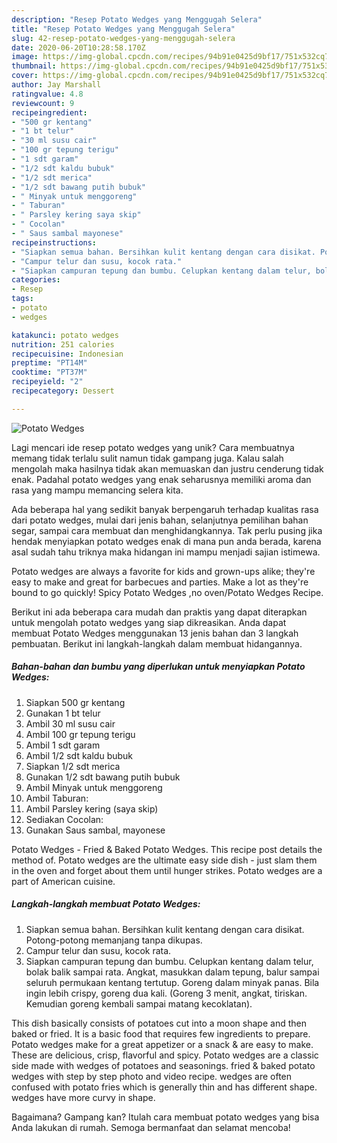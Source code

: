 ```yaml
---
description: "Resep Potato Wedges yang Menggugah Selera"
title: "Resep Potato Wedges yang Menggugah Selera"
slug: 42-resep-potato-wedges-yang-menggugah-selera
date: 2020-06-20T10:28:58.170Z
image: https://img-global.cpcdn.com/recipes/94b91e0425d9bf17/751x532cq70/potato-wedges-foto-resep-utama.jpg
thumbnail: https://img-global.cpcdn.com/recipes/94b91e0425d9bf17/751x532cq70/potato-wedges-foto-resep-utama.jpg
cover: https://img-global.cpcdn.com/recipes/94b91e0425d9bf17/751x532cq70/potato-wedges-foto-resep-utama.jpg
author: Jay Marshall
ratingvalue: 4.8
reviewcount: 9
recipeingredient:
- "500 gr kentang"
- "1 bt telur"
- "30 ml susu cair"
- "100 gr tepung terigu"
- "1 sdt garam"
- "1/2 sdt kaldu bubuk"
- "1/2 sdt merica"
- "1/2 sdt bawang putih bubuk"
- " Minyak untuk menggoreng"
- " Taburan"
- " Parsley kering saya skip"
- " Cocolan"
- " Saus sambal mayonese"
recipeinstructions:
- "Siapkan semua bahan. Bersihkan kulit kentang dengan cara disikat. Potong-potong memanjang tanpa dikupas."
- "Campur telur dan susu, kocok rata."
- "Siapkan campuran tepung dan bumbu. Celupkan kentang dalam telur, bolak balik sampai rata. Angkat, masukkan dalam tepung, balur sampai seluruh permukaan kentang tertutup. Goreng dalam minyak panas. Bila ingin lebih crispy, goreng dua kali. (Goreng 3 menit, angkat, tiriskan. Kemudian goreng kembali sampai matang kecoklatan)."
categories:
- Resep
tags:
- potato
- wedges

katakunci: potato wedges 
nutrition: 251 calories
recipecuisine: Indonesian
preptime: "PT14M"
cooktime: "PT37M"
recipeyield: "2"
recipecategory: Dessert

---
```



![Potato Wedges](https://img-global.cpcdn.com/recipes/94b91e0425d9bf17/751x532cq70/potato-wedges-foto-resep-utama.jpg)

Lagi mencari ide resep potato wedges yang unik? Cara membuatnya memang tidak terlalu sulit namun tidak gampang juga. Kalau salah mengolah maka hasilnya tidak akan memuaskan dan justru cenderung tidak enak. Padahal potato wedges yang enak seharusnya memiliki aroma dan rasa yang mampu memancing selera kita.

Ada beberapa hal yang sedikit banyak berpengaruh terhadap kualitas rasa dari potato wedges, mulai dari jenis bahan, selanjutnya pemilihan bahan segar, sampai cara membuat dan menghidangkannya. Tak perlu pusing jika hendak menyiapkan potato wedges enak di mana pun anda berada, karena asal sudah tahu triknya maka hidangan ini mampu menjadi sajian istimewa.

Potato wedges are always a favorite for kids and grown-ups alike; they&#39;re easy to make and great for barbecues and parties. Make a lot as they&#39;re bound to go quickly! Spicy Potato Wedges ,no oven/Potato Wedges Recipe.


Berikut ini ada beberapa cara mudah dan praktis yang dapat diterapkan untuk mengolah potato wedges yang siap dikreasikan. Anda dapat membuat Potato Wedges menggunakan 13 jenis bahan dan 3 langkah pembuatan. Berikut ini langkah-langkah dalam membuat hidangannya.

<!--inarticleads1-->

##### Bahan-bahan dan bumbu yang diperlukan untuk menyiapkan Potato Wedges:

1. Siapkan 500 gr kentang
1. Gunakan 1 bt telur
1. Ambil 30 ml susu cair
1. Ambil 100 gr tepung terigu
1. Ambil 1 sdt garam
1. Ambil 1/2 sdt kaldu bubuk
1. Siapkan 1/2 sdt merica
1. Gunakan 1/2 sdt bawang putih bubuk
1. Ambil  Minyak untuk menggoreng
1. Ambil  Taburan:
1. Ambil  Parsley kering (saya skip)
1. Sediakan  Cocolan:
1. Gunakan  Saus sambal, mayonese


Potato Wedges - Fried &amp; Baked Potato Wedges. This recipe post details the method of. Potato wedges are the ultimate easy side dish - just slam them in the oven and forget about them until hunger strikes. Potato wedges are a part of American cuisine. 

<!--inarticleads2-->

##### Langkah-langkah membuat Potato Wedges:

1. Siapkan semua bahan. Bersihkan kulit kentang dengan cara disikat. Potong-potong memanjang tanpa dikupas.
1. Campur telur dan susu, kocok rata.
1. Siapkan campuran tepung dan bumbu. Celupkan kentang dalam telur, bolak balik sampai rata. Angkat, masukkan dalam tepung, balur sampai seluruh permukaan kentang tertutup. Goreng dalam minyak panas. Bila ingin lebih crispy, goreng dua kali. (Goreng 3 menit, angkat, tiriskan. Kemudian goreng kembali sampai matang kecoklatan).


This dish basically consists of potatoes cut into a moon shape and then baked or fried. It is a basic food that requires few ingredients to prepare. Potato wedges make for a great appetizer or a snack &amp; are easy to make. These are delicious, crisp, flavorful and spicy. Potato wedges are a classic side made with wedges of potatoes and seasonings. fried &amp; baked potato wedges with step by step photo and video recipe. wedges are often confused with potato fries which is generally thin and has different shape. wedges have more curvy in shape. 

Bagaimana? Gampang kan? Itulah cara membuat potato wedges yang bisa Anda lakukan di rumah. Semoga bermanfaat dan selamat mencoba!
